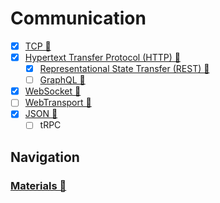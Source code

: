 # Communication

- [x] [TCP 📂](./tcp/readme.md)
- [x] [Hypertext Transfer Protocol (HTTP) 📂](./http/readme.md)
  - [x] [Representational State Transfer (REST) 📂](./architecture/rest/readme.md)
  - [ ] [GraphQL 📂](./architecture/graphql/readme.md)
- [x] [WebSocket 📂](./websocket/readme.md)
- [ ] [WebTransport 📂](./web-transport/readme.md)
- [x] [JSON 📂](./json/readme.md)
  - [ ] tRPC

## Navigation

### [Materials 📂](./materials.md)

